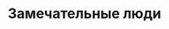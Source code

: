 ---
title: Замечательные люди 
menu:
  sidebar:
    name: Замечательные люди и их проекты
    identifier: awesome
    weight: 300
---